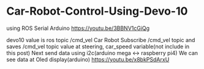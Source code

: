 # Car-Robot-Control-Using-Devo-10
using ROS Serial Arduino
https://youtu.be/3BBNV1cGiQg

devo10 value is ros topic /cmd_vel
Car Robot Subscribe /cmd_vel topic and saves /cmd_vel topic value at steering, car_speed variable(not include in this post) 
Next send data using i2c(arduino mega <-> raspberry pi4)
We can see data at Oled display(arduino)
https://youtu.be/x8bkPSdArxU
